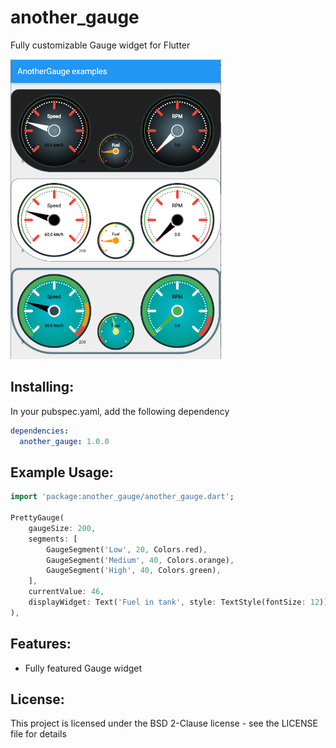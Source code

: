 # another_gauge
Fully customizable Gauge widget for Flutter

<img src="https://github.com/BS-Wissem/another_gauge/blob/main/GaugeExample.png" height="480px" >

## Installing:
In your pubspec.yaml, add the following dependency
```yaml
dependencies:
  another_gauge: 1.0.0
```

## Example Usage:
```dart
import 'package:another_gauge/another_gauge.dart';

PrettyGauge(
    gaugeSize: 200,
    segments: [
        GaugeSegment('Low', 20, Colors.red),
        GaugeSegment('Medium', 40, Colors.orange),
        GaugeSegment('High', 40, Colors.green),
    ],
    currentValue: 46,
    displayWidget: Text('Fuel in tank', style: TextStyle(fontSize: 12)),
),

```
## Features:
* Fully featured Gauge widget


## License:
This project is licensed under the BSD 2-Clause license - see the LICENSE file for details